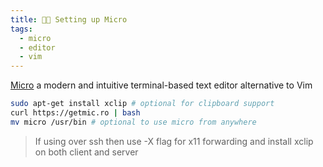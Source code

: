 ```yaml
---
title: 👨‍💻 Setting up Micro
tags:
  - micro
  - editor
  - vim
---
```


[Micro](https://micro-editor.github.io/) a modern and intuitive terminal-based text editor alternative to Vim

```bash
sudo apt-get install xclip # optional for clipboard support
curl https://getmic.ro | bash
mv micro /usr/bin # optional to use micro from anywhere
```

> If using over ssh then use -X flag for x11 forwarding and install xclip on both client and server
